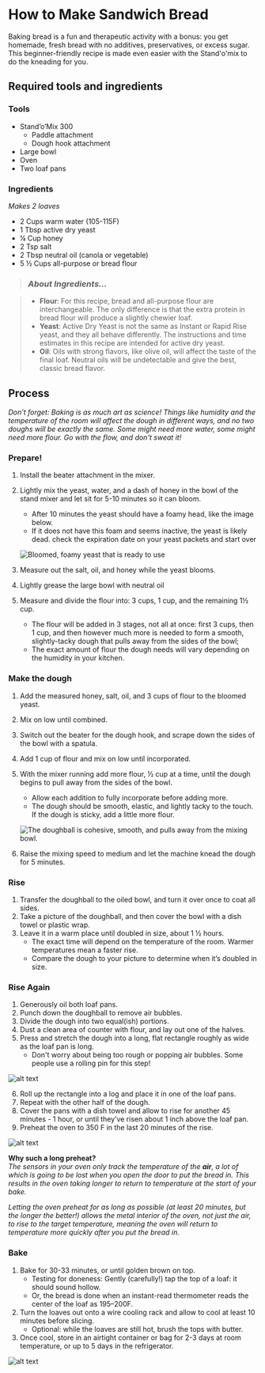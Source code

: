 # How to Make Sandwich Bread

Baking bread is a fun and therapeutic activity with a bonus: you get homemade, fresh bread with no additives, preservatives, or excess sugar. This beginner-friendly recipe is made even easier with the Stand'o'mix to do the kneading for you.

## Required tools and ingredients
### Tools
- Stand’o’Mix 300
  - Paddle attachment
  - Dough hook attachment
- Large bowl
- Oven
- Two loaf pans

### Ingredients
*Makes 2 loaves*
- 2 Cups warm water (105-115F)
- 1 Tbsp active dry yeast
- ¼ Cup honey 
- 2 Tsp salt
- 2 Tbsp neutral oil (canola or vegetable) 
- 5 ½ Cups all-purpose or bread flour

> ### *About Ingredients…*
 
> - **Flour**: For this recipe, bread and all-purpose flour are interchangeable. The only difference is that the extra protein in bread flour will produce a slightly chewier loaf.  
> - **Yeast**: Active Dry Yeast is not the same as Instant or Rapid Rise yeast, and they all behave differently. The instructions and time estimates in this recipe are intended for active dry yeast.  
> - **Oil**: Oils with strong flavors, like olive oil, will affect the taste of the final loaf. Neutral oils will be undetectable and give the best, classic bread flavor.

## Process

_Don’t forget: Baking is as much art as science! Things like humidity and the temperature of the room will affect the dough in different ways, and no two doughs will be exactly the same. Some might need more water, some might need more flour. Go with the flow, and don't sweat it!_

### Prepare!
1. Install the beater attachment in the mixer.
2. Lightly mix the yeast, water, and a dash of honey in the bowl of the stand mixer and let sit for 5-10 minutes so it can bloom.
   - After 10 minutes the yeast should have a foamy head, like the image below.
   - If it does not have this foam and seems inactive, the yeast is likely dead. check the expiration date on your yeast packets and start over
   
   ![Bloomed, foamy yeast that is ready to use](<assets/images/screenshots/Bread pics/Blooming yeast resize.jpg>)

3. Measure out the salt, oil, and honey while the yeast blooms. 
4. Lightly grease the large bowl with neutral oil
5. Measure and divide the flour into: 3 cups, 1 cup, and the remaining 1½ cup. 
   - The flour will be added in 3 stages, not all at once: first 3 cups, then 1 cup, and then however much more is needed to form a smooth, slightly-tacky dough that pulls away from the sides of the bowl;
   - The exact amount of flour the dough needs will vary depending on the humidity in your kitchen.

### Make the dough
1. Add the measured honey, salt, oil, and 3 cups of flour to the bloomed yeast.   
2. Mix on low until combined.  
3. Switch out the beater for the dough hook, and scrape down the sides of the bowl with a spatula.  
4. Add 1 cup of flour and mix on low until incorporated. 
5. With the mixer running add more flour, ½ cup at a time, until the dough begins to pull away from the sides of the bowl. 
   - Allow each addition to fully incorporate before adding more.
   - The dough should be smooth, elastic, and lightly tacky to the touch. If the dough is sticky, add a little more flour. 
            
    ![The doughball is cohesive, smooth, and pulls away from the mixing bowl.](<assets/images/screenshots/Bread pics/Bread dough.webp>)
6. Raise the mixing speed to medium and let the machine knead the dough for 5 minutes.  


### Rise
1. Transfer the doughball to the oiled bowl, and turn it over once to coat all sides.
2. Take a picture of the doughball, and then cover the bowl with a dish towel or plastic wrap.
3. Leave it in a warm place until doubled in size, about 1 ½ hours.
   - The exact time will depend on the temperature of the room. Warmer temperatures mean a faster rise.
   - Compare the dough to your picture to determine when it’s doubled in size.

### Rise Again
1. Generously oil both loaf pans.
2. Punch down the doughball to remove air bubbles.
3. Divide the dough into two equal(ish) portions.
4. Dust a clean area of counter with flour, and lay out one of the halves.
5. Press and stretch the dough into a long, flat rectangle roughly as wide as the loaf pan is long.
   - Don't worry about being too rough or popping air bubbles. Some people use a rolling pin for this step!

![alt text](<assets/images/screenshots/Bread pics/Rolled out dough.png>)

6. Roll up the rectangle into a log and place it in one of the loaf pans.
7. Repeat with the other half of the dough.
8. Cover the pans with a dish towel and allow to rise for another 45 minutes - 1 hour, or until they’ve risen about 1 inch above the loaf pan.
9. Preheat the oven to 350 F in the last 20 minutes of the rise.

![alt text](<assets/images/screenshots/Bread pics/Proofed in loaf pan.png>)


**Why such a long preheat?**   
_The sensors in your oven only track the temperature of the **air**, a lot of which is going to be lost when you open the door to put the bread in. This results in the oven taking longer to return to temperature at the start of your bake._

_Letting the oven preheat for as long as possible (at least 20 minutes, but the longer the better!) allows the metal interior of the oven, not just the air, to rise to the target temperature, meaning the oven will return to temperature more quickly after you put the bread in._

### Bake 
1. Bake for 30-33 minutes, or until golden brown on top.
   - Testing for doneness: Gently (carefully!) tap the top of a loaf: it should sound hollow.
   - Or, the bread is done when an instant-read thermometer reads the center of the loaf as 195–200F.
2. Turn the loaves out onto a wire cooling rack and allow to cool at least 10 minutes before slicing.
   - Optional: while the loaves are still hot, brush the tops with butter.
3. Once cool, store in an airtight container or bag for 2-3 days at room temperature, or up to 5 days in the refrigerator.

![alt text](<assets/images/screenshots/Bread pics/Baked loaves.png>)

